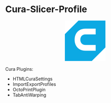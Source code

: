 # Cura-Slicer-Profile

<p align="center">
    <img src="./cura-128.png" alt="Icon">
</p>


Cura Plugins:
- HTMLCuraSettings
- ImportExportProfiles
- OctoPrintPlugin
- TabAntiWarping

